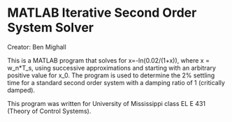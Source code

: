 # MATLAB Iterative Second Order System Solver 
Creator: Ben Mighall

This is a MATLAB program that solves for x=-ln(0.02/(1+x)), where x = w_n\*T_s, using successive approximations and starting with an arbitrary positive value for x_0. The program is used to determine the 2% settling time for a standard second order system with a damping ratio of 1 (critically damped).

This program was written for University of Mississippi class EL E 431 (Theory of Control Systems). 
